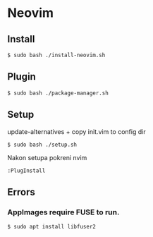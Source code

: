 Neovim
======

Install
-------

    $ sudo bash ./install-neovim.sh

Plugin
------

    $ sudo bash ./package-manager.sh


Setup
-----

update-alternatives + copy init.vim to config dir

    $ sudo bash ./setup.sh

Nakon setupa pokreni nvim

    :PlugInstall

Errors
------

### AppImages require FUSE to run.


    $ sudo apt install libfuser2
